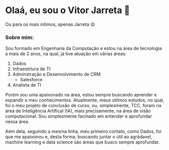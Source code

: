 <div>
  <h1>Olaá, eu sou o Vitor Jarreta 👋</h1>
  <p>Ou para os mais íntimos, apenas Jarreta 😜</p>
  <div>
    <h3>Sobre mim: </h3>
    <p>Sou formado em Engenharia da Computação e estou na área de tecnologia a mais de 2 anos, na qual, já tive atuação em várias áreas: </p>
    <div>
      <ol>
        <li>Dados</li>
        <li>Infraestrtura de TI</li>
        <li>Adminstração e Desenvolvimento de CRM
          <ul>
            <li>Salesforce</li>
          </ul>
        </li>
        <li>Analista de TI</li>
      </ol>
      <p>Porém sou uma apaixonado na área, estou sempre buscando aprender e expandir o meu conhecimentos. Atualmente, meus útilmos estudos, no qual, foi o meu projeto de conclusão de curso, ou, simplesmente, TCC, foram na área de Inteligência Artifical (IA), mais precisamente, na área de visão computacional. Sou simplesmente facinado em entender e aprofundar nessa   área.</p>
      <p>Aém dela, seguindo a mesma linha, meu primeiro contato, como Dados, foi que me apaixonou e, desta forma, buscando juntar o útil ao agrádavel, machine learning e data science são áreas que busco sempre aprofundar.</p>
    </div>
  </div>
</div>


